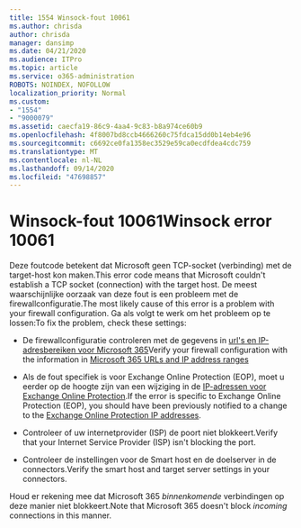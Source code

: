 ```yaml
---
title: 1554 Winsock-fout 10061
ms.author: chrisda
author: chrisda
manager: dansimp
ms.date: 04/21/2020
ms.audience: ITPro
ms.topic: article
ms.service: o365-administration
ROBOTS: NOINDEX, NOFOLLOW
localization_priority: Normal
ms.custom:
- "1554"
- "9000079"
ms.assetid: caecfa19-86c9-4aa4-9c83-b8a974ce60b9
ms.openlocfilehash: 4f8007bd8ccb4666260c75fdca15dd0b14eb4e96
ms.sourcegitcommit: c6692ce0fa1358ec3529e59ca0ecdfdea4cdc759
ms.translationtype: MT
ms.contentlocale: nl-NL
ms.lasthandoff: 09/14/2020
ms.locfileid: "47698857"
---
```

# <a name="winsock-error-10061"></a><span data-ttu-id="c875a-102">Winsock-fout 10061</span><span class="sxs-lookup"><span data-stu-id="c875a-102">Winsock error 10061</span></span>

<span data-ttu-id="c875a-103">Deze foutcode betekent dat Microsoft geen TCP-socket (verbinding) met de target-host kon maken.</span><span class="sxs-lookup"><span data-stu-id="c875a-103">This error code means that Microsoft couldn't establish a TCP socket (connection) with the target host.</span></span> <span data-ttu-id="c875a-104">De meest waarschijnlijke oorzaak van deze fout is een probleem met de firewallconfiguratie.</span><span class="sxs-lookup"><span data-stu-id="c875a-104">The most likely cause of this error is a problem with your firewall configuration.</span></span> <span data-ttu-id="c875a-105">Ga als volgt te werk om het probleem op te lossen:</span><span class="sxs-lookup"><span data-stu-id="c875a-105">To fix the problem, check these settings:</span></span>

- <span data-ttu-id="c875a-106">De firewallconfiguratie controleren met de gegevens in [url's en IP-adresbereiken voor Microsoft 365](https://docs.microsoft.com/office365/enterprise/urls-and-ip-address-ranges)</span><span class="sxs-lookup"><span data-stu-id="c875a-106">Verify your firewall configuration with the information in [Microsoft 365 URLs and IP address ranges](https://docs.microsoft.com/office365/enterprise/urls-and-ip-address-ranges)</span></span>

- <span data-ttu-id="c875a-107">Als de fout specifiek is voor Exchange Online Protection (EOP), moet u eerder op de hoogte zijn van een wijziging in de [IP-adressen voor Exchange Online Protection](https://docs.microsoft.com/office365/SecurityCompliance/eop/exchange-online-protection-ip-addresses).</span><span class="sxs-lookup"><span data-stu-id="c875a-107">If the error is specific to Exchange Online Protection (EOP), you should have been previously notified to a change to the [Exchange Online Protection IP addresses](https://docs.microsoft.com/office365/SecurityCompliance/eop/exchange-online-protection-ip-addresses).</span></span>

- <span data-ttu-id="c875a-108">Controleer of uw internetprovider (ISP) de poort niet blokkeert.</span><span class="sxs-lookup"><span data-stu-id="c875a-108">Verify that your Internet Service Provider (ISP) isn't blocking the port.</span></span>

- <span data-ttu-id="c875a-109">Controleer de instellingen voor de Smart host en de doelserver in de connectors.</span><span class="sxs-lookup"><span data-stu-id="c875a-109">Verify the smart host and target server settings in your connectors.</span></span>

<span data-ttu-id="c875a-110">Houd er rekening mee dat Microsoft 365 *binnenkomende* verbindingen op deze manier niet blokkeert.</span><span class="sxs-lookup"><span data-stu-id="c875a-110">Note that Microsoft 365 doesn't block *incoming* connections in this manner.</span></span>
